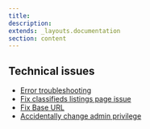 ```yaml
---
title:
description:
extends: _layouts.documentation
section: content
---
```



## Technical issues
* [Error troubleshooting](Technical-error-troubleshooting.md)
* [Fix classifieds listings page issue](Technical-how-to-fix-classifieds-listing.md)
* [Fix Base URL](Technical-fix-base-url.md) 
* [Accidentally change admin privilege](Technical-changed-admin-privileges.md)
